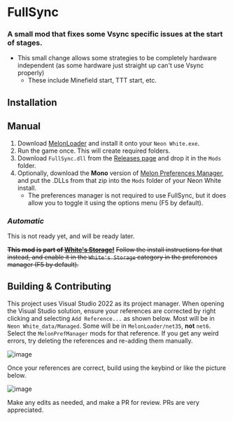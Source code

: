# FullSync
### A small mod that fixes some Vsync specific issues at the start of stages.

- This small change allows some strategies to be completely hardware independent (as some hardware just straight up can't use Vsync properly)
    - These include Minefield start, TTT start, etc.

## Installation
## Manual
1. Download [MelonLoader](https://github.com/LavaGang/MelonLoader/releases/latest) and install it onto your `Neon White.exe`.
2. Run the game once. This will create required folders.
3. Download `FullSync.dll` from the [Releases page](https://github.com/stxticOVFL/FullSync/releases/latest) and drop it in the `Mods` folder.
4. Optionally, download the **Mono** version of [Melon Preferences Manager](https://github.com/Bluscream/MelonPreferencesManager/releases/latest), and put the .DLLs from that zip into the `Mods` folder of your Neon White install.
    - The preferences manager is not required to use FullSync, but it does allow you to toggle it using the options menu (F5 by default).

### __*Automatic*__
This is not ready yet, and will be ready later.

~~**This mod is part of [White's Storage!](https://github.com/stxticOVFL/WhitesStorage)**~~
~~Follow the install instructions for that instead, and enable it in the `White's Storage` category in the preferences manager (F5 by default).~~

## Building & Contributing
This project uses Visual Studio 2022 as its project manager. When opening the Visual Studio solution, ensure your references are corrected by right clicking and selecting `Add Reference...` as shown below. 
Most will be in `Neon White_data/Managed`. Some will be in `MelonLoader/net35`, **not** `net6`. Select the `MelonPrefManager` mods for that reference. 
If you get any weird errors, try deleting the references and re-adding them manually.

![image](https://github.com/stxticOVFL/NeonCapture/assets/29069561/67c946de-2099-458d-8dec-44e81883e613)

Once your references are correct, build using the keybind or like the picture below.

![image](https://github.com/stxticOVFL/EventTracker/assets/29069561/40a50e46-5fc2-4acc-a3c9-4d4edb8c7d83)

Make any edits as needed, and make a PR for review. PRs are very appreciated.
